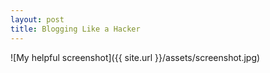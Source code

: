 ```yaml
---
layout: post
title: Blogging Like a Hacker
---
```


![My helpful screenshot]({{ site.url }}/assets/screenshot.jpg)

